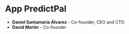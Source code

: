 # App PredictPal

- **Daniel Santamaría Álvarez** - Co-founder, CEO and CTO
- **David Martin** - Co-founder